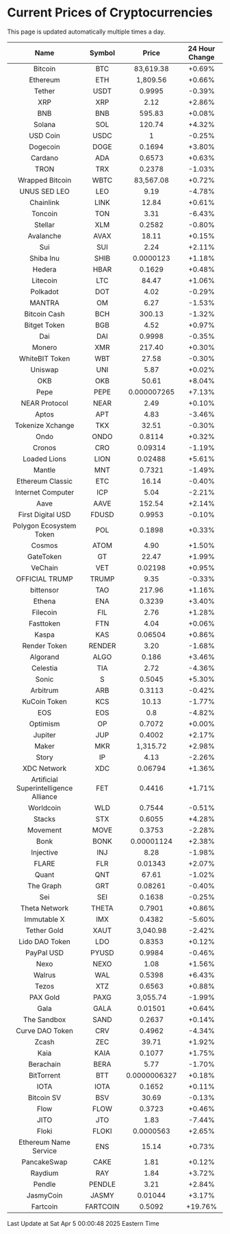 # Current Prices of Cryptocurrencies
This page is updated automatically multiple times a day.

| Name | Symbol | Price | 24 Hour Change |
| :---: |:---:| :---: | :---: |
| Bitcoin | BTC | 83,619.38 | +0.69% |
| Ethereum | ETH | 1,809.56 | +0.66% |
| Tether | USDT | 0.9995 | -0.39% |
| XRP | XRP | 2.12 | +2.86% |
| BNB | BNB | 595.83 | +0.08% |
| Solana | SOL | 120.74 | +4.32% |
| USD Coin | USDC | 1 | -0.25% |
| Dogecoin | DOGE | 0.1694 | +3.80% |
| Cardano | ADA | 0.6573 | +0.63% |
| TRON | TRX | 0.2378 | -1.03% |
| Wrapped Bitcoin | WBTC | 83,567.08 | +0.72% |
| UNUS SED LEO | LEO | 9.19 | -4.78% |
| Chainlink | LINK | 12.84 | +0.61% |
| Toncoin | TON | 3.31 | -6.43% |
| Stellar | XLM | 0.2582 | -0.80% |
| Avalanche | AVAX | 18.11 | +0.15% |
| Sui | SUI | 2.24 | +2.11% |
| Shiba Inu | SHIB | 0.0000123 | +1.18% |
| Hedera | HBAR | 0.1629 | +0.48% |
| Litecoin | LTC | 84.47 | +1.06% |
| Polkadot | DOT | 4.02 | -0.29% |
| MANTRA | OM | 6.27 | -1.53% |
| Bitcoin Cash | BCH | 300.13 | -1.32% |
| Bitget Token | BGB | 4.52 | +0.97% |
| Dai | DAI | 0.9998 | -0.35% |
| Monero | XMR | 217.40 | +0.30% |
| WhiteBIT Token | WBT | 27.58 | -0.30% |
| Uniswap | UNI | 5.87 | +0.02% |
| OKB | OKB | 50.61 | +8.04% |
| Pepe | PEPE | 0.000007265 | +7.13% |
| NEAR Protocol | NEAR | 2.49 | +0.10% |
| Aptos | APT | 4.83 | -3.46% |
| Tokenize Xchange | TKX | 32.51 | -0.30% |
| Ondo | ONDO | 0.8114 | +0.32% |
| Cronos | CRO | 0.09314 | -1.19% |
| Loaded Lions | LION | 0.02488 | +5.61% |
| Mantle | MNT | 0.7321 | -1.49% |
| Ethereum Classic | ETC | 16.14 | -0.40% |
| Internet Computer | ICP | 5.04 | -2.21% |
| Aave | AAVE | 152.54 | +2.14% |
| First Digital USD | FDUSD | 0.9953 | -0.10% |
| Polygon Ecosystem Token | POL | 0.1898 | +0.33% |
| Cosmos | ATOM | 4.90 | +1.50% |
| GateToken | GT | 22.47 | +1.99% |
| VeChain | VET | 0.02198 | +0.95% |
| OFFICIAL TRUMP | TRUMP | 9.35 | -0.33% |
| bittensor | TAO | 217.96 | +1.16% |
| Ethena | ENA | 0.3239 | +3.40% |
| Filecoin | FIL | 2.76 | +1.28% |
| Fasttoken | FTN | 4.04 | +0.06% |
| Kaspa | KAS | 0.06504 | +0.86% |
| Render Token | RENDER | 3.20 | -1.68% |
| Algorand | ALGO | 0.186 | +3.46% |
| Celestia | TIA | 2.72 | -4.36% |
| Sonic | S | 0.5045 | +5.30% |
| Arbitrum | ARB | 0.3113 | -0.42% |
| KuCoin Token | KCS | 10.13 | -1.77% |
| EOS | EOS | 0.8 | -4.82% |
| Optimism | OP | 0.7072 | +0.00% |
| Jupiter | JUP | 0.4002 | +2.17% |
| Maker | MKR | 1,315.72 | +2.98% |
| Story | IP | 4.13 | -2.26% |
| XDC Network | XDC | 0.06794 | +1.36% |
| Artificial Superintelligence Alliance | FET | 0.4416 | +1.71% |
| Worldcoin | WLD | 0.7544 | -0.51% |
| Stacks | STX | 0.6055 | +4.28% |
| Movement | MOVE | 0.3753 | -2.28% |
| Bonk | BONK | 0.00001124 | +2.38% |
| Injective | INJ | 8.28 | -1.98% |
| FLARE | FLR | 0.01343 | +2.07% |
| Quant | QNT | 67.61 | -1.02% |
| The Graph | GRT | 0.08261 | -0.40% |
| Sei | SEI | 0.1638 | -0.25% |
| Theta Network | THETA | 0.7901 | +0.86% |
| Immutable X | IMX | 0.4382 | -5.60% |
| Tether Gold | XAUT | 3,040.98 | -2.42% |
| Lido DAO Token | LDO | 0.8353 | +0.12% |
| PayPal USD | PYUSD | 0.9984 | -0.46% |
| Nexo | NEXO | 1.08 | +1.56% |
| Walrus | WAL | 0.5398 | +6.43% |
| Tezos | XTZ | 0.6563 | +0.88% |
| PAX Gold | PAXG | 3,055.74 | -1.99% |
| Gala | GALA | 0.01501 | +0.64% |
| The Sandbox | SAND | 0.2637 | +0.14% |
| Curve DAO Token | CRV | 0.4962 | -4.34% |
| Zcash | ZEC | 39.71 | +1.92% |
| Kaia | KAIA | 0.1077 | +1.75% |
| Berachain | BERA | 5.77 | -1.70% |
| BitTorrent | BTT | 0.0000006327 | +0.18% |
| IOTA | IOTA | 0.1652 | +0.11% |
| Bitcoin SV | BSV | 30.69 | -0.13% |
| Flow | FLOW | 0.3723 | +0.46% |
| JITO | JTO | 1.83 | -7.44% |
| Floki | FLOKI | 0.0000563 | +2.65% |
| Ethereum Name Service | ENS | 15.14 | +0.73% |
| PancakeSwap | CAKE | 1.81 | +0.12% |
| Raydium | RAY | 1.84 | +3.72% |
| Pendle | PENDLE | 3.21 | +2.84% |
| JasmyCoin | JASMY | 0.01044 | +3.17% |
| Fartcoin | FARTCOIN | 0.5092 | +19.76% |

Last Update at Sat Apr  5 00:00:48 2025 Eastern Time